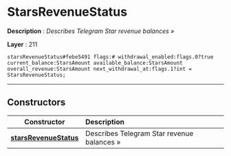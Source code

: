 # StarsRevenueStatus

**Description** : *Describes Telegram Star revenue balances &raquo;*

**Layer** : 211

```tl
starsRevenueStatus#febe5491 flags:# withdrawal_enabled:flags.0?true current_balance:StarsAmount available_balance:StarsAmount overall_revenue:StarsAmount next_withdrawal_at:flags.1?int = StarsRevenueStatus;
```

---

## Constructors

| Constructor | Description |
| :---: | :--- |
| [**starsRevenueStatus**](constructor/starsRevenueStatus) | Describes Telegram Star revenue balances » |